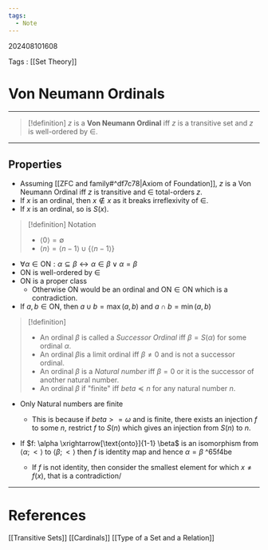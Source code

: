 ```yaml
---
tags:
  - Note
---
```

202408101608

Tags : [[Set Theory]]
# Von Neumann Ordinals
---
>[!definition] 
>$z$ is a **Von Neumann Ordinal** iff $z$ is a transitive set and $z$ is well-ordered by $\in$.

---
## Properties

- Assuming [[ZFC and family#^df7c78|Axiom of Foundation]], $z$ is a Von Neumann Ordinal iff $z$ is transitive and $\in$ total-orders $z$.
- If $x$ is an ordinal, then $x \not\in x$ as it breaks irreflexivity of $\in$.
- If $x$ is an ordinal, so is $S(x)$.

>[!definition] Notation
>- $\langle0\rangle = \emptyset$
>- $\langle n \rangle = \langle n-1 \rangle \cup \{  \langle n - 1\rangle \}$

- $\forall \alpha \in \text{ON}: \alpha \subseteq \beta \leftrightarrow \alpha \in \beta \lor \alpha = \beta$ 
- $\text{ON}$ is well-ordered by $\in$
- $\text{ON}$ is a proper class
	- Otherwise $\text{ON}$ would be an ordinal and $\text{ON} \in \text{ON}$ which is a contradiction.
- If $a, b \in\text{ON}$, then $a \cup b = \max (a, b)$ and $a \cap b = \min (a, b)$

>[!definition]
>- An ordinal $\beta$ is called a *Successor Ordinal* iff $\beta = S(\alpha)$ for some ordinal $\alpha$.
>- An ordinal $\beta$is a limit ordinal iff $\beta \ne 0$ and is not a successor ordinal.
>- An ordinal $\beta$ is a *Natural number* iff $\beta = 0$ or it is the successor of another natural number. 
>- An ordinal $\beta$ if "finite" iff $beta \preceq n$ for any natural number $n$.

- Only Natural numbers are finite
	- This is because if $beta >= \omega$ and is finite, there exists an injection $f$ to some $n$, restrict $f$ to $S(n)$ which gives an injection from $S(n)$ to $n$.

- If $f: \alpha \xrightarrow[\text{onto}]{1-1} \beta$ is an isomorphism from $\langle\alpha;< \rangle$ to $\langle \beta ; < \rangle$ then $f$ is identity map and hence $\alpha = \beta$ ^65f4be
	- If $f$ is not identity, then consider the smallest element for which $x \ne f(x)$, that is a contradiction/

---
# References
[[Transitive Sets]]
[[Cardinals]]
[[Type of a Set and a Relation]]